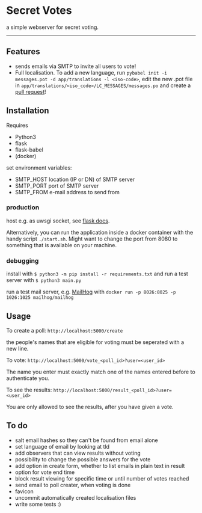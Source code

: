 # Secret Votes

a simple webserver for secret voting.

---

## Features

* sends emails via SMTP to invite all users to vote!
* Full localisation. To add a new language, run `pybabel init -i messages.pot -d app/translations -l <iso-code>`, edit the new .pot file in `app/translations/<iso_code>/LC_MESSAGES/messages.po` and create a [pull request](https://github.com/luftj/secret_votes/compare)!

## Installation

Requires
* Python3
* flask
* flask-babel
* (docker)

set environment variables:
* SMTP_HOST location (IP or DN) of SMTP server
* SMTP_PORT port of SMTP server
* SMTP_FROM e-mail address to send from

### production
host e.g. as uwsgi socket, see [flask docs](https://flask.palletsprojects.com/en/1.1.x/deploying/uwsgi/).

Alternatively, you can run the application inside a docker container with the handy script `./start.sh`. Might want to change the port from 8080 to something that is available on your machine.

### debugging
install with
`$ python3 -m pip install -r requirements.txt`
and run a test server with 
`$ python3 main.py`

run a test mail server, e.g. [MailHog](https://github.com/mailhog/MailHog) with `docker run -p 8026:8025 -p 1026:1025 mailhog/mailhog`

## Usage

To create a poll:
`http://localhost:5000/create`

the people's names that are eligible for voting must be seperated with a new line.

To vote:
`http://localhost:5000/vote_<poll_id>?user=<user_id>`

The name you enter must exactly match one of the names entered before to authenticate you.

To see the results:
`http://localhost:5000/result_<poll_id>?user=<user_id>`

You are only allowed to see the results, after you have given a vote.

## To do
* salt email hashes so they can't be found from email alone
* set language of email by looking at tld
* add observers that can view results without voting
* possibility to change the possible answers for the vote
* add option in create form, whether to list emails in plain text in result
* option for vote end time
* block result viewing for specific time or until number of votes reached
* send email to poll creater, when voting is done
* favicon
* uncommit automatically created localisation files
* write some tests :)